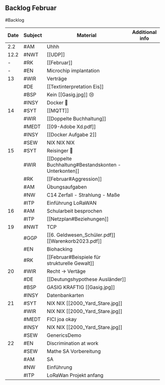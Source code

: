 ## Backlog Februar
#Backlog

| Date | Subject | Material                                              | Additional info |
| ---- | ------- | ----------------------------------------------------- | --------------- |
| 2.2  | #AM     | Uhhh                                                  |                 |
| 12.2 | #NWT    | [[UDP]]                                               |                 |
| -    | #RK     | [[Februar]]                                           |                 |
| -    | #EN     | Microchip implantation                                |                 |
| 13   | #WIR    | Verträge                                              |                 |
|      | #DE     | [[Textinterpretation Eis]]                            |                 |
|      | #BSP    | Kein [[Gasig.jpg]] 😢                                 |                 |
|      | #INSY   | Docker 🤡                                             |                 |
| 14   | #SYT    | [[MQTT]]                                              |                 |
|      | #WIR    | [[Doppelte Buchhaltung]]                              |                 |
|      | #MEDT   | [[09-Adobe Xd.pdf]]                                   |                 |
|      | #INSY   | [[Docker Aufgabe 2]]                                  |                 |
|      | #SEW    | NIX NIX NIX                                           |                 |
| 15   | #SYT    | Reisinger 🤡                                          |                 |
|      | #WIR    | [[Doppelte Buchhaltung#Bestandskonten - Unterkonten]] |                 |
|      | #RK     | [[Februar#Aggression]]                                |                 |
|      | #AM     | Übungsaufgaben                                        |                 |
|      | #NW     | C14 Zerfall - Strahlung - Maße                        |                 |
|      | #ITP    | Einführung LoRaWAN                                    |                 |
| 16   | #AM     | Schularbeit besprochen                                |                 |
|      | #ITP    | [[Netzplan#Beziehungen]]                              |                 |
| 19   | #NWT    | TCP                                                   |                 |
|      | #GGP    | [[6. Geldwesen_Schüler.pdf]] [[Warenkorb2023.pdf]]    |                 |
|      | #EN     | Biohacking                                            |                 |
|      | #RK     | [[Februar#Beispiele für strukturelle Gewalt]]         |                 |
| 20   | #WIR    | Recht -> Vertäge                                      |                 |
|      | #DE     | [[Deutungshypothese Ausländer]]                       |                 |
|      | #BSP    | GASIG KRAFTIG [[Gasig.jpg]]                           |                 |
|      | #INSY   | Datenbankarten                                        |                 |
| 21   | #SYT    | NIX NIX [[2000_Yard_Stare.jpg]]                       |                 |
|      | #WIR    | NIX NIX [[2000_Yard_Stare.jpg]]                       |                 |
|      | #MEDT   | FICI joa okay                                         |                 |
|      | #INSY   | NIX NIX [[2000_Yard_Stare.jpg]]                       |                 |
|      | #SEW    | GenericsDemo                                          |                 |
| 22   | #EN     | Discrimination at work                                |                 |
|      | #SEW    | Mathe SA Vorbereitung                                 |                 |
|      | #AM     | SA                                                    |                 |
|      | #NW     | Einführung                                            |                 |
|      | #ITP         | LoRaWan Projekt anfang                                                      |                 |
